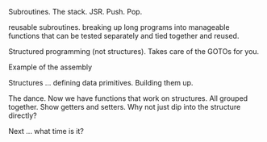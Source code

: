 Subroutines. The stack. JSR. Push. Pop.

reusable subroutines. breaking up long programs into manageable functions
that can be tested separately and tied together and reused.

Structured programming (not structures). Takes care of the GOTOs for you.

Example of the assembly

Structures ... defining data primitives. Building them up.

The dance. Now we have functions that work on structures. All grouped together.
Show getters and setters. Why not just dip into the structure directly?

Next ... what time is it?